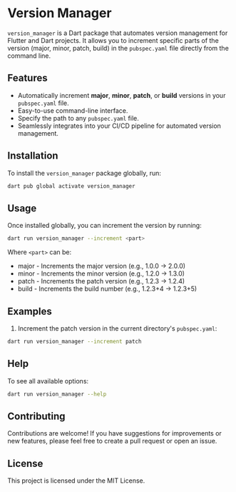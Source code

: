 # Version Manager

`version_manager` is a Dart package that automates version management for Flutter and Dart projects. It allows you to increment specific parts of the version (major, minor, patch, build) in the `pubspec.yaml` file directly from the command line.

## Features

- Automatically increment **major**, **minor**, **patch**, or **build** versions in your `pubspec.yaml` file.
- Easy-to-use command-line interface.
- Specify the path to any `pubspec.yaml` file.
- Seamlessly integrates into your CI/CD pipeline for automated version management.

## Installation
To install the `version_manager` package globally, run:

```bash
dart pub global activate version_manager
```

## Usage
Once installed globally, you can increment the version by running:

```bash
dart run version_manager --increment <part>
```

Where `<part>` can be:

- major - Increments the major version (e.g., 1.0.0 -> 2.0.0)
- minor - Increments the minor version (e.g., 1.2.0 -> 1.3.0)
- patch - Increments the patch version (e.g., 1.2.3 -> 1.2.4)
- build - Increments the build number (e.g., 1.2.3+4 -> 1.2.3+5)

## Examples
1. Increment the patch version in the current directory's `pubspec.yaml`:
   
```bash
dart run version_manager --increment patch
```

## Help
To see all available options:

```bash
dart run version_manager --help
```

## Contributing
Contributions are welcome! If you have suggestions for improvements or new features, please feel free to create a pull request or open an issue.

## License
This project is licensed under the MIT License.

